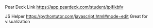 Pear Deck Link
https://app.peardeck.com/student/tpjfikbfv

JS Helper
https://pythontutor.com/javascript.html#mode=edit
Great for visualization